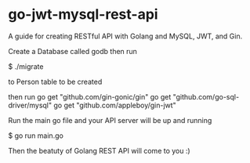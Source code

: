 # go-jwt-mysql-rest-api
A guide for creating RESTful API with Golang and MySQL, JWT, and Gin.

Create a Database called godb
then run

  $ ./migrate

to Person table to be created

then run
	go get "github.com/gin-gonic/gin"
	go get "github.com/go-sql-driver/mysql"	
	go get "github.com/appleboy/gin-jwt"

Run the main go file and your API server will be up and running

  $ go run main.go

Then the beatuty of Golang REST API will come to you :)

